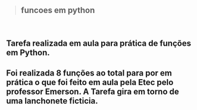 >## funcoes em python

<br>

## Tarefa realizada em aula para prática de funções em Python. 
## Foi realizada 8 funções ao total para por em prática o que foi feito em aula pela Etec pelo professor Emerson. A Tarefa gira em torno de uma lanchonete ficticia.

